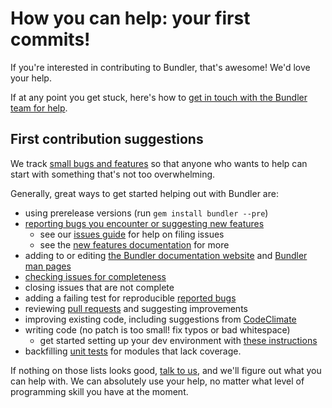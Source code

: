 # How you can help: your first commits!

If you're interested in contributing to Bundler, that's awesome! We'd love your help.

If at any point you get stuck, here's how to [get in touch with the Bundler team for help](GETTING_HELP.md).

## First contribution suggestions

We track [small bugs and features](https://github.com/rubygems/rubygems/issues?q=is%3Aissue+is%3Aopen+label%3Abundler+label%3A%22good+first+issue%22) so that anyone who wants to help can start with something that's not too overwhelming.

Generally, great ways to get started helping out with Bundler are:

  - using prerelease versions (run `gem install bundler --pre`)
  - [reporting bugs you encounter or suggesting new features](https://github.com/rubygems/rubygems/issues/new)
    - see our [issues guide](ISSUES.md) for help on filing issues
    - see the [new features documentation](../development/NEW_FEATURES.md) for more
  - adding to or editing [the Bundler documentation website](https://bundler.io) and [Bundler man pages](https://bundler.io/man/bundle.1.html)
  - [checking issues for completeness](BUG_TRIAGE.md)
  - closing issues that are not complete
  - adding a failing test for reproducible [reported bugs](https://github.com/rubygems/rubygems/issues)
  - reviewing [pull requests](https://github.com/rubygems/rubygems/pulls) and suggesting improvements
  - improving existing code, including suggestions from [CodeClimate](https://codeclimate.com/github/rubygems/bundler)
  - writing code (no patch is too small! fix typos or bad whitespace)
    - get started setting up your dev environment with [these instructions](../development/SETUP.md)
  - backfilling [unit tests](https://github.com/rubygems/rubygems/tree/master/bundler/spec/bundler) for modules that lack coverage.

If nothing on those lists looks good, [talk to us](https://slack.bundler.io/), and we'll figure out what you can help with. We can absolutely use your help, no matter what level of programming skill you have at the moment.
